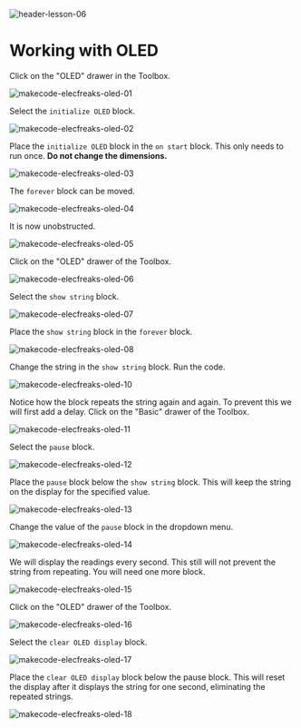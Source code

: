 ![header-lesson-06](assets/header-lesson-06.png)

# Working with OLED

Click on the "OLED" drawer in the Toolbox.

![makecode-elecfreaks-oled-01](assets/makecode-elecfreaks-oled-01.png)

Select the `initialize OLED` block. 

![makecode-elecfreaks-oled-02](assets/makecode-elecfreaks-oled-02.png)

Place the `initialize OLED` block in the `on start` block. This only needs to run once. **Do not change the dimensions.**

![makecode-elecfreaks-oled-03](assets/makecode-elecfreaks-oled-03.png)

The `forever` block can be moved.

![makecode-elecfreaks-oled-04](assets/makecode-elecfreaks-oled-04.png)

It is now unobstructed.

![makecode-elecfreaks-oled-05](assets/makecode-elecfreaks-oled-05.png)

Click on the "OLED" drawer of the Toolbox.

![makecode-elecfreaks-oled-06](assets/makecode-elecfreaks-oled-06.png)

Select the `show string` block.

![makecode-elecfreaks-oled-07](assets/makecode-elecfreaks-oled-07.png)

Place the `show string` block in the `forever` block.

![makecode-elecfreaks-oled-08](assets/makecode-elecfreaks-oled-08.png)

Change the string in the `show string` block. Run the code. 

![makecode-elecfreaks-oled-10](assets/makecode-elecfreaks-oled-10.png)

Notice how the block repeats the string again and again. To prevent this we will first add a delay. Click on the "Basic" drawer of the Toolbox.

![makecode-elecfreaks-oled-11](assets/makecode-elecfreaks-oled-11.png)

Select the `pause` block.

![makecode-elecfreaks-oled-12](assets/makecode-elecfreaks-oled-12.png)

Place the `pause` block below the `show string` block. This will keep the string on the display for the specified value.

![makecode-elecfreaks-oled-13](assets/makecode-elecfreaks-oled-13.png)

Change the value of the `pause` block in the dropdown menu.

![makecode-elecfreaks-oled-14](assets/makecode-elecfreaks-oled-14.png)

We will display the readings every second. This still will not prevent the string from repeating. You will need one more block.

![makecode-elecfreaks-oled-15](assets/makecode-elecfreaks-oled-15.png)

Click on the "OLED" drawer of the Toolbox.

![makecode-elecfreaks-oled-16](assets/makecode-elecfreaks-oled-16.png)

Select the `clear OLED display` block.

![makecode-elecfreaks-oled-17](assets/makecode-elecfreaks-oled-17.png)

Place the `clear OLED display` block below the pause block. This will reset the display after it displays the string for one second, eliminating the repeated strings.

![makecode-elecfreaks-oled-18](assets/makecode-elecfreaks-oled-18.png)

